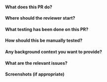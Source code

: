 <!--- Provide a general summary of the PR in the Title above -->

#### What does this PR do?

#### Where should the reviewer start?

#### What testing has been done on this PR?

#### How should this be manually tested?

#### Any background context you want to provide?

#### What are the relevant issues?

#### Screenshots (if appropriate)

